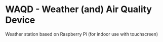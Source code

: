 # WAQD - Weather (and) Air Quality Device
Weather station based on Raspberry Pi (for indoor use with touchscreen)
